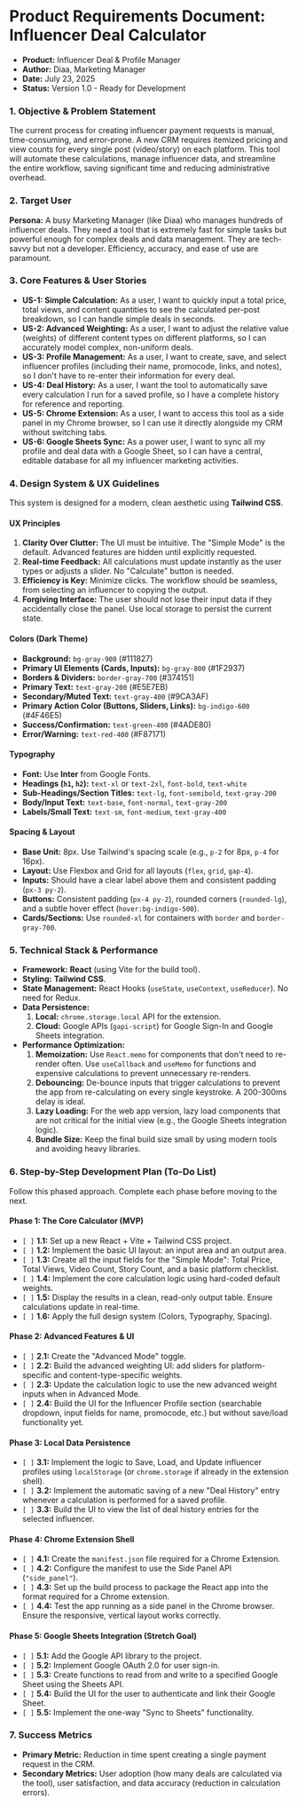 # Product Requirements Document: Influencer Deal Calculator

* **Product:** Influencer Deal & Profile Manager
* **Author:** Diaa, Marketing Manager
* **Date:** July 23, 2025
* **Status:** Version 1.0 - Ready for Development

### 1. Objective & Problem Statement

The current process for creating influencer payment requests is manual, time-consuming, and error-prone. A new CRM requires itemized pricing and view counts for every single post (video/story) on each platform. This tool will automate these calculations, manage influencer data, and streamline the entire workflow, saving significant time and reducing administrative overhead.

### 2. Target User

**Persona:** A busy Marketing Manager (like Diaa) who manages hundreds of influencer deals. They need a tool that is extremely fast for simple tasks but powerful enough for complex deals and data management. They are tech-savvy but not a developer. Efficiency, accuracy, and ease of use are paramount.

### 3. Core Features & User Stories

* **US-1: Simple Calculation:** As a user, I want to quickly input a total price, total views, and content quantities to see the calculated per-post breakdown, so I can handle simple deals in seconds.
* **US-2: Advanced Weighting:** As a user, I want to adjust the relative value (weights) of different content types on different platforms, so I can accurately model complex, non-uniform deals.
* **US-3: Profile Management:** As a user, I want to create, save, and select influencer profiles (including their name, promocode, links, and notes), so I don't have to re-enter their information for every deal.
* **US-4: Deal History:** As a user, I want the tool to automatically save every calculation I run for a saved profile, so I have a complete history for reference and reporting.
* **US-5: Chrome Extension:** As a user, I want to access this tool as a side panel in my Chrome browser, so I can use it directly alongside my CRM without switching tabs.
* **US-6: Google Sheets Sync:** As a power user, I want to sync all my profile and deal data with a Google Sheet, so I can have a central, editable database for all my influencer marketing activities.

### 4. Design System & UX Guidelines

This system is designed for a modern, clean aesthetic using **Tailwind CSS**.

#### UX Principles

1.  **Clarity Over Clutter:** The UI must be intuitive. The "Simple Mode" is the default. Advanced features are hidden until explicitly requested.
2.  **Real-time Feedback:** All calculations must update instantly as the user types or adjusts a slider. No "Calculate" button is needed.
3.  **Efficiency is Key:** Minimize clicks. The workflow should be seamless, from selecting an influencer to copying the output.
4.  **Forgiving Interface:** The user should not lose their input data if they accidentally close the panel. Use local storage to persist the current state.

#### Colors (Dark Theme)

* **Background:** `bg-gray-900` (#111827)
* **Primary UI Elements (Cards, Inputs):** `bg-gray-800` (#1F2937)
* **Borders & Dividers:** `border-gray-700` (#374151)
* **Primary Text:** `text-gray-200` (#E5E7EB)
* **Secondary/Muted Text:** `text-gray-400` (#9CA3AF)
* **Primary Action Color (Buttons, Sliders, Links):** `bg-indigo-600` (#4F46E5)
* **Success/Confirmation:** `text-green-400` (#4ADE80)
* **Error/Warning:** `text-red-400` (#F87171)

#### Typography

* **Font:** Use **Inter** from Google Fonts.
* **Headings (`h1`, `h2`):** `text-xl` or `text-2xl`, `font-bold`, `text-white`
* **Sub-Headings/Section Titles:** `text-lg`, `font-semibold`, `text-gray-200`
* **Body/Input Text:** `text-base`, `font-normal`, `text-gray-200`
* **Labels/Small Text:** `text-sm`, `font-medium`, `text-gray-400`

#### Spacing & Layout

* **Base Unit:** 8px. Use Tailwind's spacing scale (e.g., `p-2` for 8px, `p-4` for 16px).
* **Layout:** Use Flexbox and Grid for all layouts (`flex`, `grid`, `gap-4`).
* **Inputs:** Should have a clear label above them and consistent padding (`px-3 py-2`).
* **Buttons:** Consistent padding (`px-4 py-2`), rounded corners (`rounded-lg`), and a subtle hover effect (`hover:bg-indigo-500`).
* **Cards/Sections:** Use `rounded-xl` for containers with `border` and `border-gray-700`.

### 5. Technical Stack & Performance

* **Framework:** **React** (using Vite for the build tool).
* **Styling:** **Tailwind CSS**.
* **State Management:** React Hooks (`useState`, `useContext`, `useReducer`). No need for Redux.
* **Data Persistence:**
    1.  **Local:** `chrome.storage.local` API for the extension.
    2.  **Cloud:** Google APIs (`gapi-script`) for Google Sign-In and Google Sheets integration.
* **Performance Optimization:**
    1.  **Memoization:** Use `React.memo` for components that don't need to re-render often. Use `useCallback` and `useMemo` for functions and expensive calculations to prevent unnecessary re-renders.
    2.  **Debouncing:** De-bounce inputs that trigger calculations to prevent the app from re-calculating on every single keystroke. A 200-300ms delay is ideal.
    3.  **Lazy Loading:** For the web app version, lazy load components that are not critical for the initial view (e.g., the Google Sheets integration logic).
    4.  **Bundle Size:** Keep the final build size small by using modern tools and avoiding heavy libraries.

### 6. Step-by-Step Development Plan (To-Do List)

Follow this phased approach. Complete each phase before moving to the next.

#### Phase 1: The Core Calculator (MVP)
* `[ ]` **1.1:** Set up a new React + Vite + Tailwind CSS project.
* `[ ]` **1.2:** Implement the basic UI layout: an input area and an output area.
* `[ ]` **1.3:** Create all the input fields for the "Simple Mode": Total Price, Total Views, Video Count, Story Count, and a basic platform checklist.
* `[ ]` **1.4:** Implement the core calculation logic using hard-coded default weights.
* `[ ]` **1.5:** Display the results in a clean, read-only output table. Ensure calculations update in real-time.
* `[ ]` **1.6:** Apply the full design system (Colors, Typography, Spacing).

#### Phase 2: Advanced Features & UI
* `[ ]` **2.1:** Create the "Advanced Mode" toggle.
* `[ ]` **2.2:** Build the advanced weighting UI: add sliders for platform-specific and content-type-specific weights.
* `[ ]` **2.3:** Update the calculation logic to use the new advanced weight inputs when in Advanced Mode.
* `[ ]` **2.4:** Build the UI for the Influencer Profile section (searchable dropdown, input fields for name, promocode, etc.) but without save/load functionality yet.

#### Phase 3: Local Data Persistence
* `[ ]` **3.1:** Implement the logic to Save, Load, and Update influencer profiles using `localStorage` (or `chrome.storage` if already in the extension shell).
* `[ ]` **3.2:** Implement the automatic saving of a new "Deal History" entry whenever a calculation is performed for a saved profile.
* `[ ]` **3.3:** Build the UI to view the list of deal history entries for the selected influencer.

#### Phase 4: Chrome Extension Shell
* `[ ]` **4.1:** Create the `manifest.json` file required for a Chrome Extension.
* `[ ]` **4.2:** Configure the manifest to use the Side Panel API (`"side_panel"`).
* `[ ]` **4.3:** Set up the build process to package the React app into the format required for a Chrome extension.
* `[ ]` **4.4:** Test the app running as a side panel in the Chrome browser. Ensure the responsive, vertical layout works correctly.

#### Phase 5: Google Sheets Integration (Stretch Goal)
* `[ ]` **5.1:** Add the Google API library to the project.
* `[ ]` **5.2:** Implement Google OAuth 2.0 for user sign-in.
* `[ ]` **5.3:** Create functions to read from and write to a specified Google Sheet using the Sheets API.
* `[ ]` **5.4:** Build the UI for the user to authenticate and link their Google Sheet.
* `[ ]` **5.5:** Implement the one-way "Sync to Sheets" functionality.

### 7. Success Metrics

* **Primary Metric:** Reduction in time spent creating a single payment request in the CRM.
* **Secondary Metrics:** User adoption (how many deals are calculated via the tool), user satisfaction, and data accuracy (reduction in calculation errors).